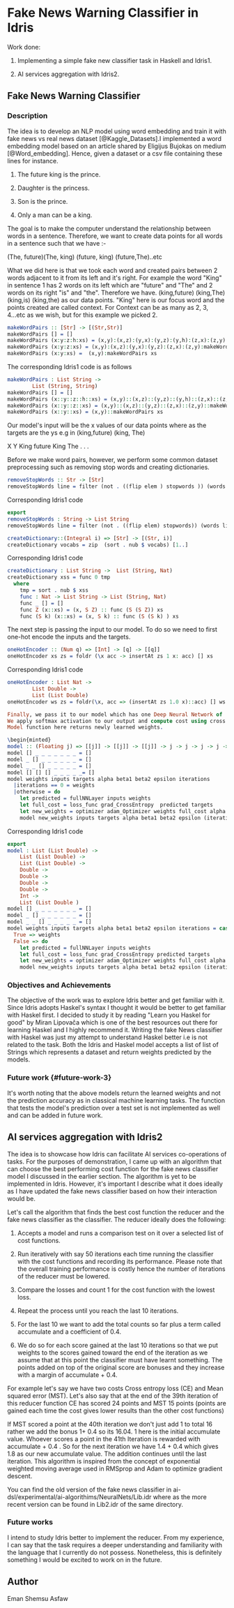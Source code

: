 # Fake News Warning Classifier in Idris

Work done:

1.  Implementing a simple fake new classifier task in Haskell and
    Idris1.

2.  AI services aggregation with Idris2.

## Fake News Warning Classifier

### Description

The idea is to develop an NLP model using word embedding and train it
with fake news vs real news dataset [@Kaggle_Datasets].I implemented a
word embedding model based on an article shared by Eligijus Bujokas on
medium [@Word_embedding]. Hence, given a dataset or a csv file
containing these lines for instance.

1.  The future king is the prince.

2.  Daughter is the princess.

3.  Son is the prince.

4.  Only a man can be a king.

The goal is to make the computer understand the relationship between
words in a sentence. Therefore, we want to create data points for all
words in a sentence such that we have :-

(The, future)(The, king) (future, king) (future,The)..etc

What we did here is that we took each word and created pairs between 2
words adjacent to it from its left and it's right. For example the word
\"King\" in sentence 1 has 2 words on its left which are \"future\" and
\"The\" and 2 words on its right \"is\" and \"the\". Therefore we have.
(king,future) (king,The) (king,is) (king,the) as our data points.
\"King\" here is our focus word and the points created are called
context. For Context can be as many as 2, 3, 4\...etc as we wish, but
for this example we picked 2.

``` idris
makeWordPairs :: [Str] -> [(Str,Str)]
makeWordPairs [] = []
makeWordPairs (x:y:z:h:xs) = (x,y):(x,z):(y,x):(y,z):(y,h):(z,x):(z,y):(z,h):(h,x):(h,y):(h,z):makeWordPairs xs
makeWordPairs (x:y:z:xs) = (x,y):(x,z):(y,x):(y,z):(z,x):(z,y):makeWordPairs xs
makeWordPairs (x:y:xs) =  (x,y):makeWordPairs xs
```

The corresponding Idris1 code is as follows

``` idris
makeWordPairs : List String ->
        List (String, String)
makeWordPairs [] = []
makeWordPairs (x::y::z::h::xs) = (x,y)::(x,z)::(y,z)::(y,h)::(z,x)::(z,y)::(z,h)::(h,x)::(h,y)::(h,z)::makeWordPairs xs
makeWordPairs (x::y::z::xs) = (x,y)::(x,z)::(y,z)::(z,x)::(z,y)::makeWordPairs xs
makeWordPairs (x::y::xs) = (x,y)::makeWordPairs xs
```

Our model's input will be the x values of our data points where as the
targets are the ys e.g in (king,future) (king, The)

X Y King future King The . . .

Before we make word pairs, however, we perform some common dataset
preprocessing such as removing stop words and creating dictionaries.

``` idris
removeStopWords :: Str -> [Str]
removeStopWords line = filter (not . ((flip elem ) stopwords )) (words line)
```

Corresponding Idris1 code

``` idris
export
removeStopWords : String -> List String
removeStopWords line = filter (not . ((flip elem) stopwords)) (words line)
```

``` idris
createDictionary::(Integral i) => [Str] -> [(Str, i)]
createDictionary vocabs = zip  (sort . nub $ vocabs) [1..]
```

Corresponding Idris1 code

``` idris
createDictionary : List String ->  List (String, Nat)
createDictionary xss = func 0 tmp
  where
    tmp = sort . nub $ xss
    func : Nat -> List String -> List (String, Nat)
    func _ [] = []
    func Z (x::xs) = (x, S Z) :: func (S (S Z)) xs
    func (S k) (x::xs) = (x, S k) :: func (S (S k) ) xs
```

The next step is passing the input to our model. To do so we need to
first one-hot encode the inputs and the targets.

``` idris
oneHotEncoder :: (Num q) => [Int] -> [q] -> [[q]]
oneHotEncoder xs zs = foldr (\x acc -> insertAt zs 1 x: acc) [] xs
```

Corresponding Idris1 code

``` idris
oneHotEncoder : List Nat ->
        List Double ->
        List (List Double)
oneHotEncoder ws zs = foldr(\x, acc => (insertAt zs 1.0 x)::acc) [] ws

Finally, we pass it to our model which has one Deep Neural Network of  (n,n) Shape.
We apply softmax activation to our output and compute cost using cross entropy loss function.
Model function here returns newly learned weights.

\begin{minted}
model :: (Floating j) => [[j]] -> [[j]] -> [[j]] -> j -> j -> j -> j -> Int -> [[j]]
model [] _ _ _ _ _ _ _ = []
model _ [] _ _ _ _ _ _ = []
model _ _ [] _ _ _ _ _ = []
model [] [] [] _ _ _ _ _= []
model weights inputs targets alpha beta1 beta2 epsilon iterations
  |iterations == 0 = weights
  |otherwise = do
    let predicted = fullNNLayer inputs weights
    let full_cost = loss_func grad_CrossEntropy  predicted targets
    let new_weights = optimizer adam_Optimizer weights full_cost alpha 0.0 0.0 beta1 beta2 epsilon
    model new_weights inputs targets alpha beta1 beta2 epsilon (iterations - 1)
```

Corresponding Idris1 code

``` idris
export
model : List (List Double) ->
    List (List Double) ->
    List (List Double) ->
    Double ->
    Double ->
    Double ->
    Double ->
    Int ->
    List (List Double )
model [] _ _ _ _ _ _ _ = []
model _ [] _ _ _ _ _ _ = []
model _ _ [] _ _ _ _ _ = []
model weights inputs targets alpha beta1 beta2 epsilon iterations = case iterations == 0 of
  True => weights
  False => do
    let predicted = fullNNLayer inputs weights
    let full_cost = loss_func grad_CrossEntropy predicted targets
    let new_weights = optimizer adam_Optimizer weights full_cost alpha 0.0 0.0 beta1 beta2 epsilon
    model new_weights inputs targets alpha beta1 beta2 epsilon (iterations - 1)
```

### Objectives and Achievements

The objective of the work was to explore Idris better and get familiar
with it. Since Idris adopts Haskel's syntax I thought it would be better
to get familiar with Haskel first. I decided to study it by reading
"Learn you Haskel for good" by Miran Lipovača which is one of the best
resources out there for learning Haskel and I highly recommend it.
Writing the fake News classifier with Haskel was just my attempt to
understand Haskel better i.e is not related to the task. Both the Idris
and Haskel model accepts a list of list of Strings which represents a
dataset and return weights predicted by the models.

### Future work {#future-work-3}

It's worth noting that the above models return the learned weights and
not the prediction accuracy as in classical machine learning tasks. The
function that tests the model's prediction over a test set is not
implemented as well and can be added in future work.

## AI services aggregation with Idris2

The idea is to showcase how Idris can facilitate AI services
co-operations of tasks. For the purposes of demonstration, I came up
with an algorithm that can choose the best performing cost function for
the fake news classifier model I discussed in the earlier section. The
algorithm is yet to be implemented in Idris. However, it's important I
describe what it does ideally as I have updated the fake news classifier
based on how their interaction would be.

Let's call the algorithm that finds the best cost function the reducer
and the fake news classifier as the classifier. The reducer ideally does
the following:

1.  Accepts a model and runs a comparison test on it over a selected
    list of cost functions.

2.  Run iteratively with say 50 iterations each time running the
    classifier with the cost functions and recording its performance.
    Please note that the overall training performance is costly hence
    the number of iterations of the reducer must be lowered.

3.  Compare the losses and count 1 for the cost function with the lowest
    loss.

4.  Repeat the process until you reach the last 10 iterations.

5.  For the last 10 we want to add the total counts so far plus a term
    called accumulate and a coefficient of 0.4.

6.  We do so for each score gained at the last 10 iterations so that we
    put weights to the scores gained toward the end of the iteration as
    we assume that at this point the classifier must have learnt
    something. The points added on top of the original score are bonuses
    and they increase with a margin of accumulate + 0.4.

For example let's say we have two costs Cross entropy loss (CE) and Mean
squared error (MST). Let's also say that at the end of the 39th
iteration of this reducer function CE has scored 24 points and MST 15
points (points are gained each time the cost gives lower results than
the other cost functions)

If MST scored a point at the 40th iteration we don't just add 1 to total
16 rather we add the bonus 1+ 0.4 so its 16.04. 1 here is the initial
accumulate value. Whoever scores a point in the 41th Iteration is
rewarded with accumulate + 0.4 . So for the next iteration we have 1.4 +
0.4 which gives 1.8 as our new accumulate value. The addition continues
until the last iteration. This algorithm is inspired from the concept of
exponential weighted moving average used in RMSprop and Adam to optimize
gradient descent.

You can find the old version of the fake news classifier in
ai-dsl/experimental/ai-algorithims/NeuralNets/Lib.idr where as the more
recent version can be found in Lib2.idr of the same directory.

### Future works

I intend to study Idris better to implement the reducer. From my
experience, I can say that the task requires a deeper understanding and
familiarity with the language that I currently do not possess.
Nonetheless, this is definitely something I would be excited to work on
in the future.

## Author

Eman Shemsu Asfaw
